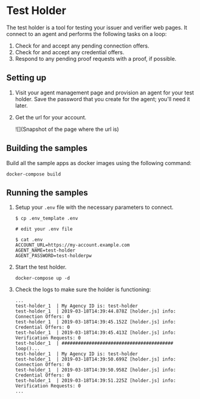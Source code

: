 # Test Holder

The test holder is a tool for testing your issuer and verifier web pages.  It connect to an agent and performs the following tasks on a loop:

1. Check for and accept any pending connection offers.
2. Check for and accept any credential offers.
3. Respond to any pending proof requests with a proof, if possible.

## Setting up

1. Visit your agent management page and provision an agent for your test holder.
Save the password that you create for the agent; you'll need it later.

2. Get the url for your account.

    ![](Snapshot of the page where the url is)

## Building the samples

Build all the sample apps as docker images using the following command:

```
docker-compose build
```

## Running the samples

1. Setup your `.env` file with the necessary parameters to connect.
    ```
    $ cp .env_template .env
    
    # edit your .env file
    
    $ cat .env
    ACCOUNT_URL=https://my-account.example.com
    AGENT_NAME=test-holder
    AGENT_PASSWORD=test-holderpw
    ```

2. Start the test holder.
    ```
    docker-compose up -d
    ```

3. Check the logs to make sure the holder is functioning:
    ```
    ...
    test-holder_1  | My Agency ID is: test-holder
    test-holder_1  | 2019-03-18T14:39:44.878Z [holder.js] info: Connection Offers: 0
    test-holder_1  | 2019-03-18T14:39:45.152Z [holder.js] info: Credential Offers: 0
    test-holder_1  | 2019-03-18T14:39:45.413Z [holder.js] info: Verification Requests: 0
    test-holder_1  | ######################################### loop()...
    test-holder_1  | My Agency ID is: test-holder
    test-holder_1  | 2019-03-18T14:39:50.699Z [holder.js] info: Connection Offers: 0
    test-holder_1  | 2019-03-18T14:39:50.958Z [holder.js] info: Credential Offers: 0
    test-holder_1  | 2019-03-18T14:39:51.225Z [holder.js] info: Verification Requests: 0
    ...
    ```
